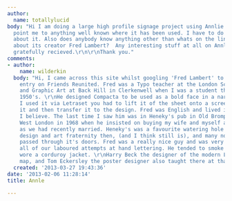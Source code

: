 ```yaml
---
author:
  name: totallylucid
body: "Hi I am doing a large high profile signage project using Annlie. Can anybody
  point me to anything well known where it has been used. I have to do a presentation
  about it. Also does anybody know anything other than whats on the linotype site
  about its creator Fred Lambert?  Any interesting stuff at all on Annlie would be
  gratefully recieved.\r\n\r\nThank you."
comments:
- author:
    name: wilderkin
  body: "Hi, I came across this site whilst googling 'Fred Lambert' to accompany my
    entry on Friends Reunited. Fred was a Typo teacher at the London School of Printing
    and Graphic Art at Back Hill in Clerkenwell when I was a student there in the
    1950's. \r\nHe designed Compacta to be used as a bold face in a narrow area. When
    I used it via Letraset you had to lift it of the sheet onto a screen by wetting
    it and then transfer it to the design. Fred was English and lived in west London
    I believe. The last time I saw him was in Heneky's pub in Old Brompton Road in
    West London in 1968 when he insisted on buying my wife and myself a 'wedding breakfast'
    as we had recently married. Heneky's was a favourite watering hole for the upcoming
    design and art fraternity then, (and I think still is), and many now famous names
    passed through it's doors. Fred was a really nice guy and was very patient with
    all of our laboured attempts at hand lettering. He tended to smoke a lot and always
    wore a corduroy jacket. \r\nHarry Beck the designer of the modern London Underground
    map, and Tom Eckersley the poster designer also taught there at that time."
  created: '2013-03-27 19:43:36'
date: '2013-02-06 11:28:14'
title: Annle

---
```

